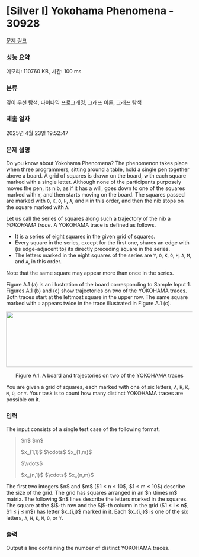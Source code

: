 # [Silver I] Yokohama Phenomena - 30928 

[문제 링크](https://www.acmicpc.net/problem/30928) 

### 성능 요약

메모리: 110760 KB, 시간: 100 ms

### 분류

깊이 우선 탐색, 다이나믹 프로그래밍, 그래프 이론, 그래프 탐색

### 제출 일자

2025년 4월 23일 19:52:47

### 문제 설명

<p>Do you know about Yokohama Phenomena? The phenomenon takes place when three programmers, sitting around a table, hold a single pen together above a board. A grid of squares is drawn on the board, with each square marked with a single letter. Although none of the participants purposely moves the pen, its nib, as if it has a will, goes down to one of the squares marked with <code>Y</code>, and then starts moving on the board. The squares passed are marked with <code>O</code>, <code>K</code>, <code>O</code>, <code>H</code>, <code>A</code>, and <code>M</code> in this order, and then the nib stops on the square marked with <code>A</code>.</p>

<p>Let us call the series of squares along such a trajectory of the nib a <em>YOKOHAMA trace</em>. A YOKOHAMA trace is defined as follows.</p>

<ul>
	<li>It is a series of eight squares in the given grid of squares.</li>
	<li>Every square in the series, except for the first one, shares an edge with (is edge-adjacent to) its directly preceding square in the series.</li>
	<li>The letters marked in the eight squares of the series are <code>Y</code>, <code>O</code>, <code>K</code>, <code>O</code>, <code>H</code>, <code>A</code>, <code>M</code>, and <code>A</code>, in this order.</li>
</ul>

<p>Note that the same square may appear more than once in the series.</p>

<p>Figure A.1 (a) is an illustration of the board corresponding to Sample Input 1. Figures A.1 (b) and (c) show trajectories on two of the YOKOHAMA traces. Both traces start at the leftmost square in the upper row. The same square marked with <code>O</code> appears twice in the trace illustrated in Figure A.1 (c).</p>

<p style="text-align: center;"><img alt="" src="https://upload.acmicpc.net/e078cca6-7b8d-45a9-ab61-229c241d6d5a/-/preview/" style="width: 523px; height: 150px;"></p>

<p style="text-align: center;">Figure A.1. A board and trajectories on two of the YOKOHAMA traces</p>

<p>You are given a grid of squares, each marked with one of six letters, <code>A</code>, <code>H</code>, <code>K</code>, <code>M</code>, <code>O</code>, or <code>Y</code>. Your task is to count how many distinct YOKOHAMA traces are possible on it.</p>

### 입력 

 <p>The input consists of a single test case of the following format.</p>

<blockquote>
<p>$n$ $m$</p>

<p>$x_{1,1}$ $\cdots$ $x_{1,m}$</p>

<p>$\vdots$</p>

<p>$x_{n,1}$ $\cdots$ $x_{n,m}$</p>
</blockquote>

<p>The first two integers $n$ and $m$ ($1 ≤ n ≤ 10$, $1 ≤ m ≤ 10$) describe the size of the grid. The grid has squares arranged in an $n \times m$ matrix. The following $n$ lines describe the letters marked in the squares. The square at the $i$-th row and the $j$-th column in the grid ($1 ≤ i ≤ n$, $1 ≤ j ≤ m$) has letter $x_{i,j}$ marked in it. Each $x_{i,j}$ is one of the six letters, <code>A</code>, <code>H</code>, <code>K</code>, <code>M</code>, <code>O</code>, or <code>Y</code>.</p>

### 출력 

 <p>Output a line containing the number of distinct YOKOHAMA traces.</p>

